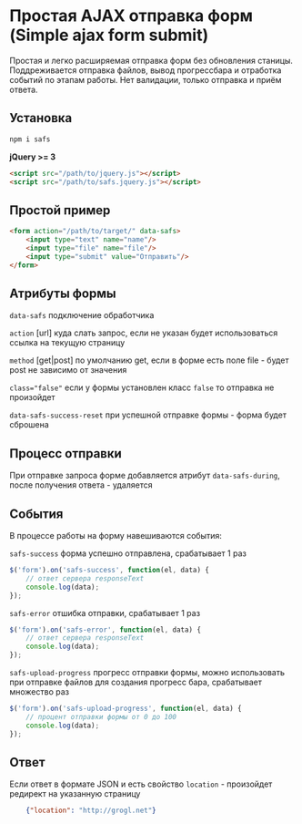 # Простая AJAX отправка форм (Simple ajax form submit)
Простая и легко расширяемая отправка форм без обновления станицы. Поддреживается отправка файлов, вывод прогрессбара и отработка событий по этапам работы. Нет валидации, только отправка и приём ответа.

## Установка
```sh
npm i safs
```
**jQuery >= 3**
```html
<script src="/path/to/jquery.js"></script>
<script src="/path/to/safs.jquery.js"></script>
```

## Простой пример
```html
<form action="/path/to/target/" data-safs>
    <input type="text" name="name"/>
    <input type="file" name="file"/>
    <input type="submit" value="Отправить"/>
</form>
```

## Атрибуты формы
`data-safs`
подключение обработчика

`action` [url]
куда слать запрос, если не указан будет использоваться ссылка на текущую страницу

`method` [get|post]
по умолчанию get, если в форме есть поле file - будет post не зависимо от значения

`class="false"`
если у формы установлен класс `false` то отправка не произойдет

`data-safs-success-reset`
при успешной отправке формы - форма будет сброшена

## Процесс отправки
При отправке запроса форме добавляется атрибут `data-safs-during`, после получения ответа - удаляется

## События
В процессе работы на форму навешиваются события:

`safs-success`
форма успешно отправлена, срабатывает 1 раз
```js
$('form').on('safs-success', function(el, data) {
    // ответ сервера responseText
    console.log(data);
});
```

`safs-error`
отшибка отправки, срабатывает 1 раз
```js
$('form').on('safs-error', function(el, data) {
    // ответ сервера responseText
    console.log(data);
});
```

`safs-upload-progress`
прогресс отправки формы, можно использовать при отправке файлов для создания прогресс бара, срабатывает множество раз
```js
$('form').on('safs-upload-progress', function(el, data) {
    // процент отправки формы от 0 до 100
    console.log(data);
});
```

## Ответ
Если ответ в формате JSON и есть свойство `location` - произойдет редирект на указанную страницу
```json
    {"location": "http://grogl.net"}
```
